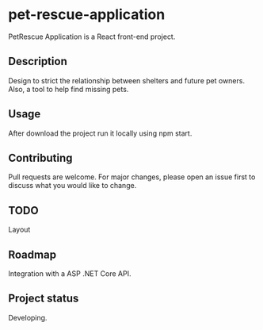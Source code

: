 # pet-rescue-application

PetRescue Application is a React front-end project.

## Description

Design to strict the relationship between shelters and future pet owners. Also, a tool to help find missing pets.

## Usage

After download the project run it locally using npm start.

## Contributing

Pull requests are welcome. For major changes, please open an issue first to discuss what you would like to change.

## TODO

Layout

## Roadmap

Integration with a ASP .NET Core API.

## Project status

Developing.
